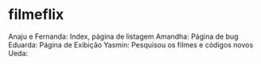 # filmeflix

Anaju e Fernanda: Index, página de listagem 
Amandha: Página de bug
Eduarda: Página de Exibição
Yasmin: Pesquisou os filmes e códigos novos 
Ueda: 
